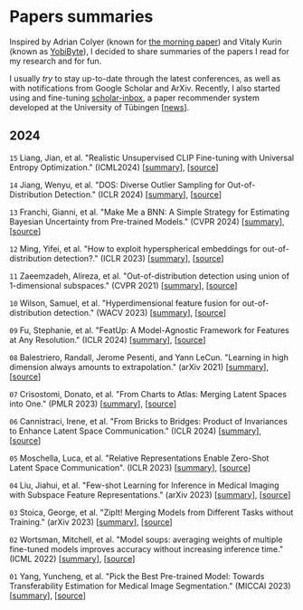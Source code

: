 # Papers summaries

Inspired by Adrian Colyer (known for [the morning paper](https://blog.acolyer.org/)) and Vitaly Kurin (known as [YobiByte](https://yobibyte.github.io/)), I decided to share summaries of the papers I read for my research and for fun.

I usually *try* to stay up-to-date through the latest conferences, as well as with notifications from Google Scholar and ArXiv. Recently, I also started using and fine-tuning [scholar-inbox](https://www.scholar-inbox.com/), a paper recommender system developed at the University of Tübingen [[news](https://tuebingen.ai/news/stay-ahead-in-research-with-scholar-inbox)].

## 2024

`15` Liang, Jian, et al. "Realistic Unsupervised CLIP Fine-tuning with Universal Entropy Optimization." (ICML2024) [[summary](summaries/15_liang2024realistic.md)], [[source](https://openreview.net/pdf?id=XxCfToC9pJ)]

`14` Jiang, Wenyu, et al. "DOS: Diverse Outlier Sampling for Out-of-Distribution Detection." (ICLR 2024) [[summary](summaries/14_jiang2024dos.md)], [[source](https://openreview.net/forum?id=iriEqxFB4y)]

`13` Franchi, Gianni, et al. "Make Me a BNN: A Simple Strategy for Estimating Bayesian Uncertainty from Pre-trained Models." (CVPR 2024) [[summary](summaries/13_franchi2024make.md)], [[source](https://arxiv.org/pdf/2312.15297v1)]

`12` Ming, Yifei, et al. "How to exploit hyperspherical embeddings for out-of-distribution detection?." (ICLR 2023) [[summary](summaries/12_ming2023how.md)], [[source](https://openreview.net/pdf?id=aEFaE0W5pAd)]

`11` Zaeemzadeh, Alireza, et al. "Out-of-distribution detection using union of 1-dimensional subspaces." (CVPR 2021) [[summary](summaries/11_zaeemzadeh2021out.md)], [[source](https://openaccess.thecvf.com/content/CVPR2021/papers/Zaeemzadeh_Out-of-Distribution_Detection_Using_Union_of_1-Dimensional_Subspaces_CVPR_2021_paper.pdf)]

`10` Wilson, Samuel, et al. "Hyperdimensional feature fusion for out-of-distribution detection." (WACV 2023) [[summary](summaries/10_wilson2023hyperdimensional.md)], [[source](https://openaccess.thecvf.com/content/WACV2023/papers/Wilson_Hyperdimensional_Feature_Fusion_for_Out-of-Distribution_Detection_WACV_2023_paper.pdf
)]

`09` Fu, Stephanie, et al. "FeatUp: A Model-Agnostic Framework for Features at Any Resolution." (ICLR 2024) [[summary](summaries/09_fu2024featup.md)], [[source](https://arxiv.org/abs/2403.10516)]

`08` Balestriero, Randall, Jerome Pesenti, and Yann LeCun. "Learning in high dimension always amounts to extrapolation." (arXiv 2021) [[summary](summaries/08_balestriero2021learning.md)], [[source](https://arxiv.org/abs/2110.09485)]

`07` Crisostomi, Donato, et al. "From Charts to Atlas: Merging Latent Spaces into One." (PMLR 2023) [[summary](summaries/07_crisostomi2023from.md)], [[source](https://arxiv.org/abs/2311.06547)]

`06` Cannistraci, Irene, et al. "From Bricks to Bridges: Product of Invariances to Enhance Latent Space Communication." (ICLR 2024) [[summary](summaries/06_cannistraci2023from.md)], [[source](https://arxiv.org/abs/2310.01211)]

`05` Moschella, Luca, et al. "Relative Representations Enable Zero-Shot Latent Space Communication". (ICLR 2023) [[summary](summaries/05_moschella2023relative.md)], [[source](https://arxiv.org/abs/2209.15430)]

`04` Liu, Jiahui, et al. "Few-shot Learning for Inference in Medical Imaging with Subspace Feature Representations." (arXiv 2023) [[summary](summaries/04_liu2023few.md)], [[source](https://arxiv.org/pdf/2306.11152.pdf)]

`03` Stoica, George, et al. "ZipIt! Merging Models from Different Tasks without Training." (arXiv 2023) [[summary](summaries/03_stoica2023zipit.md)], [[source](https://openreview.net/forum?id=LEYUkvdUhq)]

`02` Wortsman, Mitchell, et al. "Model soups: averaging weights of multiple fine-tuned models improves accuracy without increasing inference time." (ICML 2022) [[summary](summaries/02_wortsman2022model.md)], [[source](https://arxiv.org/pdf/2203.05482.pdf)]

`01` Yang, Yuncheng, et al. "Pick the Best Pre-trained Model: Towards Transferability Estimation for Medical Image Segmentation." (MICCAI 2023) [[summary](summaries/01_yang2023pick.md)], [[source](https://arxiv.org/pdf/2307.11958.pdf)]